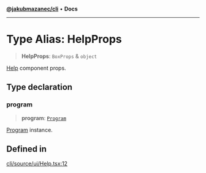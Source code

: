 [**@jakubmazanec/cli**](../README.md) • **Docs**

---

# Type Alias: HelpProps

> **HelpProps**: `BoxProps` & `object`

[Help](../functions/Help.md) component props.

## Type declaration

### program

> **program**: [`Program`](../classes/Program.md)

[Program](../classes/Program.md) instance.

## Defined in

[cli/source/ui/Help.tsx:12](https://github.com/jakubmazanec/tools/blob/28bd44b020b25cf8f9b96b5a385bb7c918cf32ab/packages/cli/source/ui/Help.tsx#L12)
